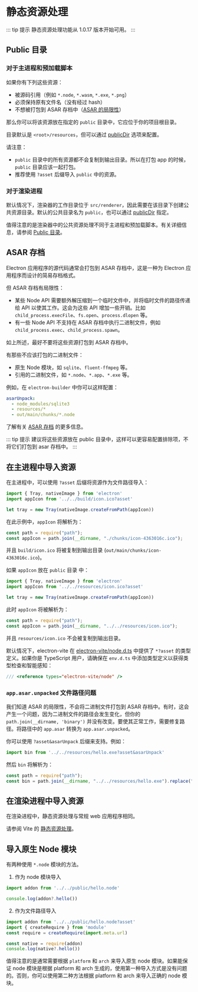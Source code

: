 # 静态资源处理

::: tip 提示
静态资源处理功能从 1.0.17 版本开始可用。
:::

## Public 目录

### 对于主进程和预加载脚本

如果你有下列这些资源：

- 被源码引用（例如 `*.node`, `*.wasm`, `*.exe`, `*.png`）
- 必须保持原有文件名（没有经过 hash）
- 不想被打包到 ASAR 存档中（[ASAR 的局限性](https://www.electronjs.org/docs/latest/tutorial/asar-archives#limitations-of-the-node-api)）

那么你可以将该资源放在指定的 `public` 目录中，它应位于你的项目根目录。

目录默认是 `<root>/resources`，但可以通过 [publicDir](https://vitejs.dev/config/shared-options.html#publicdir) 选项来配置。

请注意：

- `public` 目录中的所有资源都不会复制到输出目录。所以在打包 app 的时候，`public` 目录应该一起打包。
- 推荐使用 `?asset` 后缀导入 `public` 中的资源。

### 对于渲染进程

默认情况下，渲染器的工作目录位于 `src/renderer`，因此需要在该目录下创建公共资源目录。默认的公共目录名为 `public`，也可以通过 [publicDir](https://vitejs.dev/config/shared-options.html#publicdir) 指定。

值得注意的是渲染器中的公共资源处理不同于主进程和预加载脚本。有关详细信息，请参阅 [Public 目录](https://vitejs.dev/guide/assets.html#the-public-directory)。

## ASAR 存档

Electron 应用程序的源代码通常会打包到 ASAR 存档中，这是一种为 Electron 应用程序而设计的简易存档格式。

但 ASAR 存档有局限性：

- 某些 Node API 需要额外解压缩到一个临时文件中，并将临时文件的路径传递给 API 以使其工作。这会为这些 API 增加一些开销。比如 `child_process.execFile`、`fs.open`、`process.dlopen` 等。
- 有一些 Node API 不支持在 ASAR 存档中执行二进制文件，例如 `child_process.exec`、`child_process.spawn`。

如上所述，最好不要将这些资源打包到 ASAR 存档中。

有那些不应该打包的二进制文件：

- 原生 Node 模块，如 `sqlite`、`fluent-ffmpeg` 等。
- 引用的二进制文件，如 `*.node`、`*.app`、`*.exe` 等。

例如，在 `electron-builder` 中你可以这样配置：

```yaml
asarUnpack:
  - node_modules/sqlite3
  - resources/*
  - out/main/chunks/*.node
```

了解有关 [ASAR 存档](https://www.electronjs.org/docs/latest/tutorial/asar-archives) 的更多信息。

::: tip 提示
建议将这些资源放在 public 目录中，这样可以更容易配置排除项，不将它们打包到 asar 存档中。
:::

## 在主进程中导入资源

在主进程中，可以使用 `?asset` 后缀将资源作为文件路径导入：

```js {2}
import { Tray, nativeImage } from 'electron'
import appIcon from '../../build/icon.ico?asset'

let tray = new Tray(nativeImage.createFromPath(appIcon))
```

在此示例中，`appIcon` 将解析为：

```js
const path = require("path");
const appIcon = path.join(__dirname, "./chunks/icon-4363016c.ico");
```

并且 `build/icon.ico` 将被复制到输出目录 (`out/main/chunks/icon-4363016c.ico`)。

如果 `appIcon` 放在 `public` 目录 中：

```js {2}
import { Tray, nativeImage } from 'electron'
import appIcon from '../../resources/icon.ico?asset'

let tray = new Tray(nativeImage.createFromPath(appIcon))
```

此时 `appIcon` 将被解析为：

```js
const path = require("path");
const appIcon = path.join(__dirname, "../../resources/icon.ico");
```

并且 `resources/icon.ico` 不会被复制到输出目录。

默认情况下，electron-vite 在 [electron-vite/node.d.ts](https://github.com/alex8088/electron-vite/blob/master/node.d.ts) 中提供了 `*?asset` 的类型定义。如果你是 TypeScript 用户，请确保在 `env.d.ts` 中添加类型定义以获得类型检查和智能感知：

```js
/// <reference types="electron-vite/node" />
```

### `app.asar.unpacked` 文件路径问题

我们知道 ASAR 的局限性，不会将二进制文件打包到 ASAR 存档中。有时，这会产生一个问题，因为二进制文件的路径会发生变化，但你的 `path.join(__dirname, 'binary')` 并没有改变。要使其正常工作，需要修复路径。将路径中的 `app.asar` 转换为 `app.asar.unpacked`。

你可以使用 `?asset&asarUnpack` 后缀来支持。例如：

```js
import bin from '../../resources/hello.exe?asset&asarUnpack'
```

然后 `bin` 将解析为：

```js
const path = require("path");
const bin = path.join(__dirname, "../../resources/hello.exe").replace("app.asar", "app.asar.unpacked");
```

## 在渲染进程中导入资源

在渲染进程中，静态资源处理与常规 web 应用程序相同。

请参阅 Vite 的 [静态资源处理](https://vitejs.dev/guide/assets.html)。

## 导入原生 Node 模块

有两种使用 `*.node` 模块的方法。

1. 作为 node 模块导入

```js
import addon from '../../public/hello.node'

console.log(addon?.hello())
```

2. 作为文件路径导入

```js
import addon from '../../public/hello.node?asset'
import { createRequire } from 'module'
const require = createRequire(import.meta.url)

const native = require(addon)
console.log(native?.hello())
```

值得注意的是通常需要根据 `platform` 和 `arch` 来导入原生 node 模块。如果能保证 node 模块是根据 platform 和 arch 生成的，使用第一种导入方式是没有问题的。否则，你可以使用第二种方法根据 platform 和 arch 来导入正确的 node 模块。
